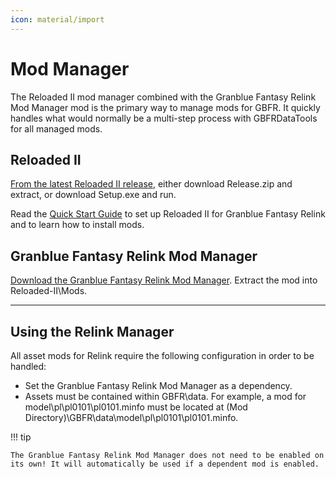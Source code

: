 ```yaml
---
icon: material/import
---
```


# Mod Manager

The Reloaded II mod manager combined with the Granblue Fantasy Relink Mod Manager mod is the primary way to manage mods for GBFR. It quickly handles what would normally be a multi-step process with GBFRDataTools for all managed mods.

## Reloaded II

[From the latest Reloaded II release](https://github.com/Reloaded-Project/Reloaded-II/releases/), either download Release.zip and extract, or download Setup.exe and run.

Read the [Quick Start Guide](https://reloaded-project.github.io/Reloaded-II/QuickStart/) to set up Reloaded II for Granblue Fantasy Relink and to learn how to install mods.

## Granblue Fantasy Relink Mod Manager

[Download the Granblue Fantasy Relink Mod Manager](https://github.com/WistfulHopes/gbfrelink.utility.manager/releases/). Extract the mod into Reloaded-II\Mods.

---

## Using the Relink Manager

All asset mods for Relink require the following configuration in order to be handled:

* Set the Granblue Fantasy Relink Mod Manager as a dependency.
* Assets must be contained within GBFR\data. For example, a mod for model\pl\pl0101\pl0101.minfo must be located at (Mod Directory)\GBFR\data\model\pl\pl0101\pl0101.minfo.

!!! tip
    
    The Granblue Fantasy Relink Mod Manager does not need to be enabled on its own! It will automatically be used if a dependent mod is enabled.